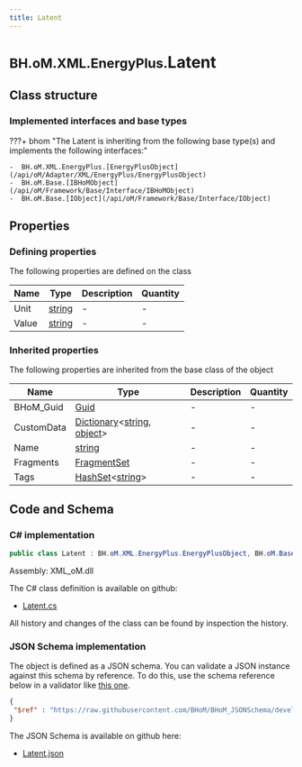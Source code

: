 ```yaml
---
title: Latent
---
```


# <small>BH.oM.XML.EnergyPlus.</small>**Latent**



## Class structure

### Implemented interfaces and base types

???+ bhom "The Latent is inheriting from the following base type(s) and implements the following interfaces:"

    -  BH.oM.XML.EnergyPlus.[EnergyPlusObject](/api/oM/Adapter/XML/EnergyPlus/EnergyPlusObject)
    -  BH.oM.Base.[IBHoMObject](/api/oM/Framework/Base/Interface/IBHoMObject)
    -  BH.oM.Base.[IObject](/api/oM/Framework/Base/Interface/IObject)


## Properties



### Defining properties

The following properties are defined on the class

| Name             | Type             | Description      | Quantity         |
|------------------|------------------|------------------|------------------|
| Unit | [string](https://learn.microsoft.com/en-us/dotnet/api/System.String?view=netstandard-2.0) | - | - |
| Value | [string](https://learn.microsoft.com/en-us/dotnet/api/System.String?view=netstandard-2.0) | - | - |


### Inherited properties
The following properties are inherited from the base class of the object

| Name             | Type             | Description      | Quantity         |
|------------------|------------------|------------------|------------------|
| BHoM_Guid | [Guid](https://learn.microsoft.com/en-us/dotnet/api/System.Guid?view=netstandard-2.0) | - | - |
| CustomData | [Dictionary](https://learn.microsoft.com/en-us/dotnet/api/System.Collections.Generic.Dictionary-2?view=netstandard-2.0)&lt;[string](https://learn.microsoft.com/en-us/dotnet/api/System.String?view=netstandard-2.0), [object](https://learn.microsoft.com/en-us/dotnet/api/System.Object?view=netstandard-2.0)&gt; | - | - |
| Name | [string](https://learn.microsoft.com/en-us/dotnet/api/System.String?view=netstandard-2.0) | - | - |
| Fragments | [FragmentSet](/api/oM/Framework/Base/FragmentSet) | - | - |
| Tags | [HashSet](https://learn.microsoft.com/en-us/dotnet/api/System.Collections.Generic.HashSet-1?view=netstandard-2.0)&lt;[string](https://learn.microsoft.com/en-us/dotnet/api/System.String?view=netstandard-2.0)&gt; | - | - |


## Code and Schema

### C# implementation

``` C# title="C#"
public class Latent : BH.oM.XML.EnergyPlus.EnergyPlusObject, BH.oM.Base.IBHoMObject, BH.oM.Base.IObject
```

Assembly: XML_oM.dll

The C# class definition is available on github:

- [Latent.cs](https://github.com/BHoM/XML_Toolkit/blob/develop/XML_oM/EnergyPlus\Latent.cs)

All history and changes of the class can be found by inspection the history.
### JSON Schema implementation

The object is defined as a JSON schema. You can validate a JSON instance against this schema by reference. To do this, use the schema reference below in a validator like [this one](https://www.jsonschemavalidator.net/).

``` json title="JSON Schema"
{
 "$ref" : "https://raw.githubusercontent.com/BHoM/BHoM_JSONSchema/develop/XML_oM/EnergyPlus/Latent.json"
}
```

The JSON Schema is available on github here:

- [Latent.json](https://github.com/BHoM/BHoM_JSONSchema/blob/develop/XML_oM/EnergyPlus/Latent.json)
